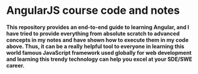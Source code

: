 # AngularJS course code and notes

**This repository provides an end-to-end guide to learning Angular, and I have tried to provide everything from absolute scratch to advanced concepts in my notes and have shown how to execute them in my code above. Thus, it can be a really helpful tool to everyone in learning this world famous JavaScript framework used globally for web development and learning this trendy technology can help you excel at your SDE/SWE career.**
